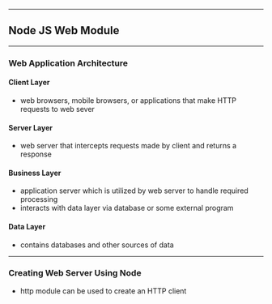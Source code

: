 ------------------------------------------------------------------------------
## Node JS Web Module

------------------------------------------------------------------------------

### Web Application Architecture

#### Client Layer
- web browsers, mobile browsers, or applications that make HTTP requests to web sever

#### Server Layer
- web server that intercepts requests made by client and returns a response

#### Business Layer
- application server which is utilized by web server to handle required processing
- interacts with data layer via database or some external program

#### Data Layer
- contains databases and other sources of data

---------------------------------------------------------------------------------

### Creating Web Server Using Node
- http module can be used to create an HTTP client



